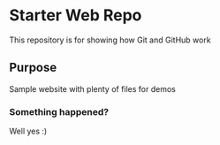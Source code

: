 # Starter Web Repo

This repository is for showing how Git and GitHub work

## Purpose

Sample website with plenty of files for demos

### Something happened?

Well yes :)
